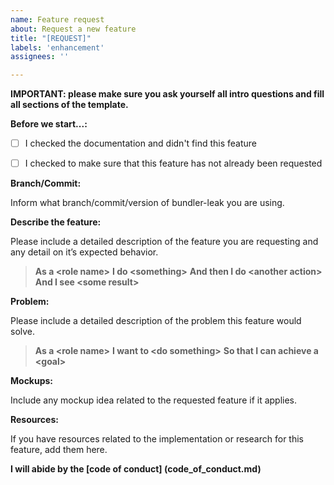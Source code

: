 ```yaml
---
name: Feature request
about: Request a new feature
title: "[REQUEST]"
labels: 'enhancement'
assignees: ''

---
```


**IMPORTANT: please make sure you ask yourself all intro questions and fill all sections of the template.**

**Before we start...:**

- [ ] I checked the documentation and didn't find this feature
- [ ] I checked to make sure that this feature has not already been requested


**Branch/Commit:**

Inform what branch/commit/version of bundler-leak you are using.

**Describe the feature:**

Please include a detailed description of the feature you are requesting and any detail on it’s expected behavior.

> **As a \<role name\>**
> **I do \<something\>**
> **And then I do \<another action\>**
> **And I see \<some result\>**

**Problem:**

Please include a detailed description of the problem this feature would solve.

> **As a \<role name\>**
> **I want to \<do something\>**
> **So that I can achieve a \<goal\>**

**Mockups:**

Include any mockup idea related to the requested feature if it applies.

**Resources:**

If you have resources related to the implementation or research for this feature, add them here.

**I will abide by the [code of conduct] (code_of_conduct.md)**
